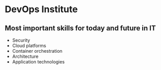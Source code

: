 # DevOps Institute
## Most important skills for today and future in IT
* Security
* Cloud platforms
* Container orchestration
* Architecture
* Application technologies  